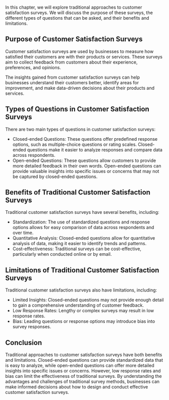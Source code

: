 
In this chapter, we will explore traditional approaches to customer satisfaction surveys. We will discuss the purpose of these surveys, the different types of questions that can be asked, and their benefits and limitations.

Purpose of Customer Satisfaction Surveys
----------------------------------------

Customer satisfaction surveys are used by businesses to measure how satisfied their customers are with their products or services. These surveys aim to collect feedback from customers about their experience, preferences, and opinions.

The insights gained from customer satisfaction surveys can help businesses understand their customers better, identify areas for improvement, and make data-driven decisions about their products and services.

Types of Questions in Customer Satisfaction Surveys
---------------------------------------------------

There are two main types of questions in customer satisfaction surveys:

* Closed-ended Questions: These questions offer predefined response options, such as multiple-choice questions or rating scales. Closed-ended questions make it easier to analyze responses and compare data across respondents.
* Open-ended Questions: These questions allow customers to provide more detailed feedback in their own words. Open-ended questions can provide valuable insights into specific issues or concerns that may not be captured by closed-ended questions.

Benefits of Traditional Customer Satisfaction Surveys
-----------------------------------------------------

Traditional customer satisfaction surveys have several benefits, including:

* Standardization: The use of standardized questions and response options allows for easy comparison of data across respondents and over time.
* Quantitative Analysis: Closed-ended questions allow for quantitative analysis of data, making it easier to identify trends and patterns.
* Cost-effectiveness: Traditional surveys can be cost-effective, particularly when conducted online or by email.

Limitations of Traditional Customer Satisfaction Surveys
--------------------------------------------------------

Traditional customer satisfaction surveys also have limitations, including:

* Limited Insights: Closed-ended questions may not provide enough detail to gain a comprehensive understanding of customer feedback.
* Low Response Rates: Lengthy or complex surveys may result in low response rates.
* Bias: Leading questions or response options may introduce bias into survey responses.

Conclusion
----------

Traditional approaches to customer satisfaction surveys have both benefits and limitations. Closed-ended questions can provide standardized data that is easy to analyze, while open-ended questions can offer more detailed insights into specific issues or concerns. However, low response rates and bias can limit the effectiveness of traditional surveys. By understanding the advantages and challenges of traditional survey methods, businesses can make informed decisions about how to design and conduct effective customer satisfaction surveys.
